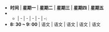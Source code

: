 - **时间** | **星期一** | **星期二** | **星期三** | **星期四** | **星期五**
- - | - | - | - | - | -:
- **8: 30 ~ 9: 00** | 语文 | 语文 | 语文 | 语文 | 语文